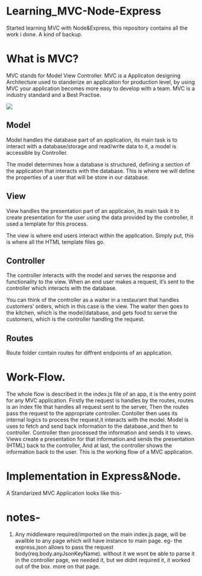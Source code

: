 # Learning_MVC-Node-Express
Started learning MVC with Node&amp;Express, this repository contains all the work i done. A kind of backup.

# What is MVC?
MVC stands for Model View Controller.
MVC is a Applicaton designing Architecture used to standerize an application for production level, by using MVC your application becomes more easy to develop with a team.
MVC is a industry standard and a Best Practise.

![](https://developer.mozilla.org/en-US/docs/Learn/Server-side/Express_Nodejs/routes/mvc_express.png)


## Model
Model handles the database part of an application, its main task is to interact with a database/storage and read/write data to it, a model is accessible by Controller.

The model determines how a database is structured, defining a section of the application that interacts with the database. This is where we will define the properties of a user that will be store in our database.

## View
View handles the presentation part of an applicaion, its main task it to create presentation for the user using the data provided by the controller, it used a template for this process.

The view is where end users interact within the application. Simply put, this is where all the HTML template files go.

## Controller
The controller interacts with the model and serves the response and functionality to the view. When an end user makes a request, it’s sent to the controller which interacts with the database.

You can think of the controller as a waiter in a restaurant that handles customers’ orders, which in this case is the view. The waiter then goes to the kitchen, which is the model/database, and gets food to serve the customers, which is the controller handling the request.

## Routes
Route folder contain routes for diffrent endpoints of an application.

# Work-Flow.
The whole flow is described in the index.js file of an app, it is the entry point for any MVC application.
Firstly the request is handles by the routes, routes is an index file that handles all request sent to the server,
Then the routes pass the request to the appropriate controller.
Contoller then uses its internal logics to process the request,it interacts with the model.
Model is uses to fetch and send back information to the database.,and then to controller.
Controller then processed the information and sends it to views.
Views create a presentation for that information.and sends the presentation (HTML) back to the controller,
And at last, the controller shows the information back to the user.
This is the working flow of a MVC application.

# Implementation in Express&Node.
A Standarized MVC Application looks like this-


# notes-
1. Any middleware required/imported on the main index.js page, will be availble to any page which will have instance to main page.
eg- the express.json allows to pass the request body(req.body.anyJsonKeyName).
without it we wont be able to parse it
in the controller page, we needed it, but we didnt required it, it worked out of the box. more on that page.